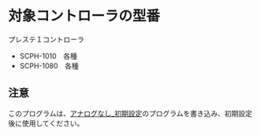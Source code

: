 # 対象コントローラの型番
プレステ１コントローラ
- SCPH-1010　各種
- SCPH-1080　各種

## 注意
このプログラムは、[アナログなし_初期設定](https://github.com/T-zakisan/Controller_for_ABC-Z/tree/main/%E3%82%A2%E3%83%8A%E3%83%AD%E3%82%B0%E3%81%AA%E3%81%97_%E5%88%9D%E6%9C%9F%E8%A8%AD%E5%AE%9A)のプログラムを書き込み、初期設定後に使用してください。


